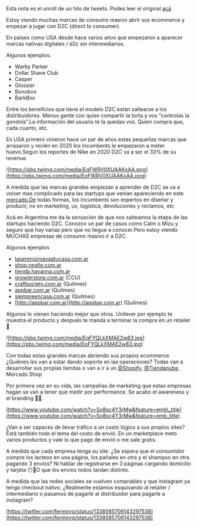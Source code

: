 Esta nota es el unroll de un hilo de tweets. Podes leer el original [acá](https://twitter.com/ferminrp/status/1342454345451917314)

Estoy viendo muchas marcas de consumo masivo abrir sus ecommerce y empezar a jugar con D2C (direct to consumer).

En países como USA desde hace varios años que empezaron a aparecer marcas nativas digitales / d2c sin intermediarios.

Algunos ejemplos:

-   Warby Parker
-   Dollar Shave Club
-   Casper
-   Glossier
-   Bonobos
-   BarkBox

Entre los beneficios que tiene el modelo D2C están saltearse a los distribuidores. Menos gente con quien compartir la torta y vos "controlas la gondola".La información del usuario te la quedas vos. Quien compra que, cada cuanto, etc.

En USA primero vinieron hace un par de años estas pequeñas marcas que arrasaron y recién en 2020 los incumbents le empezaron a meter huevo.Segun los reportes de Nike en 2020 D2C va a ser el 33% de su revenue.

![https://pbs.twimg.com/media/EqFWRV0XUAAKxAA.png](https://pbs.twimg.com/media/EqFWRV0XUAAKxAA.png)

A medida que las marcas grandes empiezan a aprender de D2C se va a volver mas complicado para las startups que venian apareciendo en este [mercado.De](http://mercado.De) todas formas, los incumbents son expertos en diseñar y producir, no en marketing, ux, logística, devoluciones y reclamos, etc

Acá en Argentina me da la sensación de que nos salteamos la etapa de las startups haciendo D2C. Conozco un par de casos como Calm o Mizu y seguro que hay varias pero que no llegue a conocer.Pero estoy viendo MUCHAS empresas de consumo masivo ir a D2C.

Algunos ejemplos

-   [laserenisimavaatucasa.com.ar](http://laserenisimavaatucasa.com.ar/)
-   [shop.nestle.com.ar](http://shop.nestle.com.ar/)
-   [tienda.havanna.com.ar](http://tienda.havanna.com.ar/)
-   [growlerstore.com.ar](http://growlerstore.com.ar/) (CCU)
-   [craftsociety.com.ar](http://craftsociety.com.ar/) (Quilmes)
-   [appbar.com.ar](http://appbar.com.ar/) (Quilmes)
-   [siempreencasa.com.ar](http://siempreencasa.com.ar/) (Quilmes)
-   [](http://appbar.com.ar/)[http://appbar.com.ar](http://appbar.com.ar) (Quilmes)

Algunos lo vienen haciendo mejor que otros. Unilever por ejemplo te muestra el producto y después te manda a terminar la compra en un retailer 🥴

![https://pbs.twimg.com/media/EqFYQLkXMAE2w83.jpg](https://pbs.twimg.com/media/EqFYQLkXMAE2w83.jpg)

Con todas estas grandes marcas abriendo sus propios ecommerce. ¿Quiénes les van a estar dando soporte en las operaciones? Todas van a desarrollar sus propias tiendas o van a ir a un [@Shopify](https://twitter.com/Shopify), [@Tiendanube](https://twitter.com/Tiendanube), Mercado Shop

Por primera vez en su vida, las campañas de marketing que estas empresas hagan se van a tener que medir por performance. Se acabo el awareness y el branding 🌈🙌.

[](https://www.youtube.com/watch?v=So8sc4Y3rMw&feature=emb_title)[https://www.youtube.com/watch?v=So8sc4Y3rMw&feature=emb\_title](https://www.youtube.com/watch?v=So8sc4Y3rMw&feature=emb_title)

¿Van a ser capaces de llevar tráfico a un costo lógico a sus propios sites? Está también todo el tema del costo de envió. En un marketplace meto varios productos y vale lo que pago de envió o me sale gratis.

A medida que cada empresa tenga su site. ¿Se espera que el consumidor compre los lacteos en una página, los pañales en otra y el shampoo en otra pagando 3 envíos? Ni hablar de registrarse en 3 páginas cargando domicilio y tarjeta 😶🔫O que los envíos todos tardan distinto.

A medida que las redes sociales se vuelven comprables y que instagram ya tenga checkout nativo. ¿Realmente estamos esquivando al retailer / intermediario o pasamos de pagarle al distribuidor para pagarle a instagram?

[](https://twitter.com/ferminrp/status/1338585706143297538)[https://twitter.com/ferminrp/status/1338585706143297538](https://twitter.com/ferminrp/status/1338585706143297538)